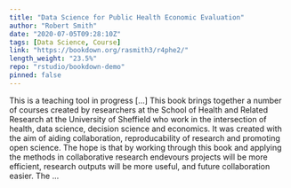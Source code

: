 ```yaml
---
title: "Data Science for Public Health Economic Evaluation"
author: "Robert Smith"
date: "2020-07-05T09:28:10Z"
tags: [Data Science, Course]
link: "https://bookdown.org/rasmith3/r4phe2/"
length_weight: "23.5%"
repo: "rstudio/bookdown-demo"
pinned: false
---
```


This is a teaching tool in progress [...] This book brings together a number of courses created by researchers at the School of Health and Related Research at the University of Sheffield who work in the intersection of health, data science, decision science and economics. It was created with the aim of aiding collaboration, reproducability of research and promoting open science. The hope is that by working through this book and applying the methods in collaborative research endevours projects will be more efficient, research outputs will be more useful, and future collaboration easier. The ...

